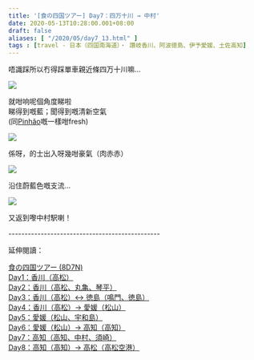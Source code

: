 ```yaml
---
title: '[食の四国ツアー] Day7：四万十川 → 中村'
date: 2020-05-13T10:28:00.001+08:00
draft: false
aliases: [ "/2020/05/day7_13.html" ]
tags : [travel - 日本（四国南海道）・ 讚岐香川、阿波徳島、伊予愛媛、土佐高知]
---
```


唔識踩所以冇得踩單車親近條四万十川嘛...  

![](/images/shikoku7g.jpg)

就咁响呢個角度睇啦  
睇得到嘅藍；聞得到嘅清新空氣  
(同[Pinhão](https://www.hidie.net/2017/08/day8porto-pinhao.html)嘅一樣咁fresh)  

![](https://ynnxla.ch.files.1drv.com/y4mSmtUC7RU-Ka4oM1NgHV6UCF0x9rU68vZcaGu9jo0qKcJ3rBAYHyObMROPQSSsLGKI2Rkq7NlHrpmqFXI9GGF0bGGkAGqn88TLsODoSTYhYBCf25ac6nlLj5ortz3oqC_euM1sWs663Vep_7D4r3-fmTte27xWaIbv_Es_MhI5qeJShfWU3s5mmSUue42lq2QrMnX4KWbaqjkZfyrbVZLDA?width=660&height=372&cropmode=none)

係呀，的士出入呀幾咁豪氣（肉赤赤）  

![](https://y3nvla.ch.files.1drv.com/y4mTAZivbeSSeLpA1cjyktk6ZlNTPnXMQwZcLOZuYVl-q2mc6Wv_9BqCLE-NOQoihui0c1ODu403x1jHTmAEa9_9bSAMi5Wh91HBlZgm2zD2o_s06-sG56AcCd14n-YI0E16_U048ZLwD6Shqrpk9tnzyH3kdAAYz8s_zVyEpmJqh7W-lWhBGWQDuuwYgYJi91wns4xTGBMqs3NNoG0hbAesg?width=660&height=372&cropmode=none)

沿住蔚藍色嘅支流...  

![](https://yxncla.ch.files.1drv.com/y4muf5FbZ5uf14EGEWJJf2eQYlPmo5Lo-u0IwPO9cQhvTjWZD5GDlNM4FGymFdVufA1mzpKMWeJ9AQa4EyEOGSsk7bSe-SXF16eI0oCn3Ev3QA8sEjMV8gihAS8nBDveK_K94F8kZQCW0Tu6MXBOYCz2CtZE0ROGWk9P6KgIUGOZY7d5boeSPFwIHJBMFXDxxSmBaapPjoG2f3-tgeR3uM9SA?width=660&height=372&cropmode=none)

又返到嚟中村駅喇！  

\-----------------------------------------------  
  

延伸閱讀：

[食の四国ツアー (8D7N)](https://www.hidie.net/2020/05/8d7n.html)  
[Day1：香川（高松）](https://www.hidie.net/2017/08/day1.html)  
[Day2：香川（高松、丸亀、琴平）](https://www.hidie.net/2017/08/day2.html)  
[Day3：香川（高松）↔ 徳島（鳴門、徳島）](https://www.hidie.net/2017/08/day3.html)  
[Day4：香川（高松）→ 愛媛（松山）](https://www.hidie.net/2017/08/day4.html)  
[Day5：愛媛（松山、宇和島）](https://www.hidie.net/2017/08/day5.html)  
[Day6：愛媛（松山）→ 高知（高知）](https://www.hidie.net/2017/08/day6.html)  
[Day7：高知（高知、中村、須崎）](https://www.hidie.net/2017/08/day7.html)  
[Day8：高知（高知）→ 高松（高松空港）](https://www.hidie.net/2017/08/day8.html)